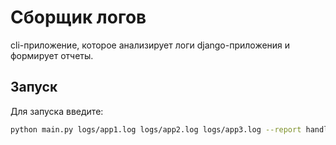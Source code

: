 # Сборщик логов
cli-приложение, которое анализирует логи django-приложения и формирует отчеты.

## Запуск

Для запуска введите:
```bash
python main.py logs/app1.log logs/app2.log logs/app3.log --report handlers
```
